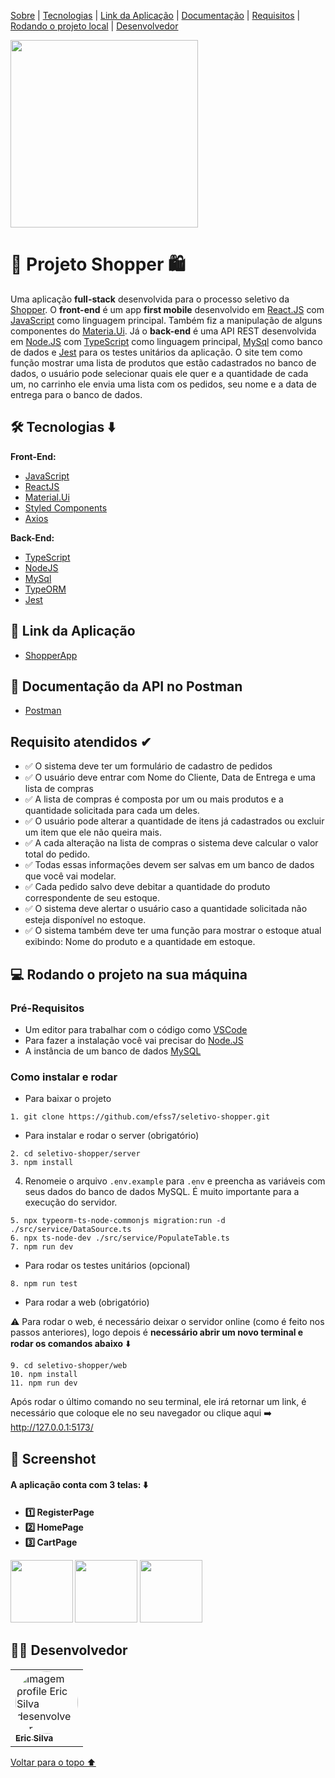 <p id="voltar">
<a href="#sobre">Sobre</a> |
<a href="#tecnologias">Tecnologias</a> |
<a href="#linkApp">Link da Aplicação</a> |
<a href="#documentação">Documentação</a> |
<a href="#requisitos">Requisitos</a> |
<a href="#local">Rodando o projeto local</a> |
<a href="#desenvolvedor">Desenvolvedor</a>
</p>

<img width="300xp" src="https://user-images.githubusercontent.com/99001809/196015258-0c53369b-0fd1-4ee2-a113-7f8de125f8ee.png"/>

<h1 id="sobre">🛒 Projeto Shopper 🛍️</h1>

Uma aplicação **full-stack** desenvolvida para o processo seletivo da [Shopper](https://programada.shopper.com.br/shop-cn/). O **front-end** é um app **first mobile** desenvolvido em [React.JS](https://pt-br.reactjs.org/) com [JavaScript](https://www.javascript.com/) como linguagem principal. Também fiz a manipulação de alguns componentes do [Materia.Ui](https://mui.com/pt/). Já o **back-end** é uma API REST desenvolvida em [Node.JS](https://nodejs.org/en/) com [TypeScript](https://www.typescriptlang.org/) como linguagem principal, [MySql](https://www.mysql.com/) como banco de dados e [Jest](https://jestjs.io/pt-BR/) para os testes unitários da aplicação. O site tem como função mostrar uma lista de produtos que estão cadastrados no banco de dados, o usuário pode selecionar quais ele quer e a quantidade de cada um, no carrinho ele envia uma lista com os pedidos, seu nome e a data de entrega para o banco de dados.

<h2 id="tecnologias">🛠 Tecnologias ⬇️</h2>
<b> Front-End: </b>

- [JavaScript](https://www.javascript.com/)
- [ReactJS](https://pt-br.reactjs.org/)
- [Material.Ui](https://mui.com/pt/)
- [Styled Components](https://styled-components.com/)
- [Axios](https://axios-http.com/ptbr/docs/intro)

<b> Back-End: </b>

- [TypeScript](https://www.typescriptlang.org/)
- [NodeJS](https://nodejs.org/en/docs/)
- [MySql](https://dev.mysql.com/doc/)
- [TypeORM](https://typeorm.io/)
- [Jest](https://jestjs.io/pt-BR/docs/api)

<h2 id="linkApp">🔗 Link da Aplicação</h2>

- [ShopperApp](http://efss-shopper.surge.sh/)

<h2 id="documentação">📃 Documentação da API no Postman</h2>

- [Postman](https://documenter.getpostman.com/view/20351432/2s83zjqNVd)

<h2 id="requisitos">Requisito atendidos ✔</h2>

- ✅ O sistema deve ter um formulário de cadastro de pedidos
- ✅ O usuário deve entrar com Nome do Cliente, Data de Entrega e uma lista de compras
- ✅ A lista de compras é composta por um ou mais produtos e a quantidade solicitada para cada um deles.
- ✅ O usuário pode alterar a quantidade de itens já cadastrados ou excluir um item que ele não queira mais.
- ✅ A cada alteração na lista de compras o sistema deve calcular o valor total do pedido.
- ✅ Todas essas informações devem ser salvas em um banco de dados que você vai modelar.
- ✅ Cada pedido salvo deve debitar a quantidade do produto correspondente de seu estoque.
- ✅ O sistema deve alertar o usuário caso a quantidade solicitada não esteja disponível no estoque.
- ✅ O sistema também deve ter uma função para mostrar o estoque atual exibindo: Nome do produto e a quantidade em estoque.


<h2 id="local"> 💻 Rodando o projeto na sua máquina</h2>

### Pré-Requisitos

- Um editor para trabalhar com o código como [VSCode](https://code.visualstudio.com/)
- Para fazer a instalação você vai precisar do [Node.JS](https://nodejs.org/en/download/)
- A instância de um banco de dados [MySQL](https://www.mysql.com/)


### Como instalar e rodar
* Para baixar o projeto
```
1. git clone https://github.com/efss7/seletivo-shopper.git
```
* Para instalar e rodar o server (obrigatório)
```
2. cd seletivo-shopper/server
3. npm install
```
4. Renomeie o arquivo ```.env.example```  para ```.env``` e preencha as variáveis com seus dados do banco de dados MySQL. É muito importante para a execução do servidor.
```
5. npx typeorm-ts-node-commonjs migration:run -d ./src/service/DataSource.ts
6. npx ts-node-dev ./src/service/PopulateTable.ts
7. npm run dev
```

* Para rodar os testes unitários (opcional)
```
8. npm run test
```
* Para rodar a web (obrigatório)

 ⚠️ Para rodar o web, é necessário deixar o servidor online (como é feito nos passos anteriores),
 logo depois é **necessário abrir um novo terminal e rodar os comandos abaixo** ⬇️ 
```
9. cd seletivo-shopper/web
10. npm install
11. npm run dev
```
Após rodar o último comando no seu terminal, ele irá retornar um link, é necessário que coloque ele no seu navegador ou clique aqui ➡️ http://127.0.0.1:5173/

<h2 id="screenshot">📸 Screenshot</h2>

<h4>A aplicação conta com 3 telas: ⬇️<h4>

- 1️⃣ RegisterPage
- 2️⃣ HomePage
- 3️⃣ CartPage

<div display="flex">
<img width="100xp" src="https://user-images.githubusercontent.com/99001809/196015782-89604659-81d6-4b07-b752-89361679cb6c.jpeg"/>
<img width="100xp" src="https://user-images.githubusercontent.com/99001809/196015596-b79e3810-0d3e-47b5-8864-5916330edaeb.jpeg"/>
<img width="100xp" src="https://user-images.githubusercontent.com/99001809/196016417-8c9579fc-e76c-4daa-8cc5-ced64bc0bb72.jpeg"/>

</div>


<h2 id="desenvolvedor">👨‍💻 Desenvolvedor</h2>


<table>
<td><a href="https://github.com/efss7"><img style="border-radius: 50%;" src="https://avatars.githubusercontent.com/u/99001809?v=4" width="100px;" alt="Imagem profile Eric Silva desenvolvedor"/><br /><sub><b>Eric Silva </b></sub></a><br />
</table>

<a href="#voltar">Voltar para o topo ⬆️</a>
